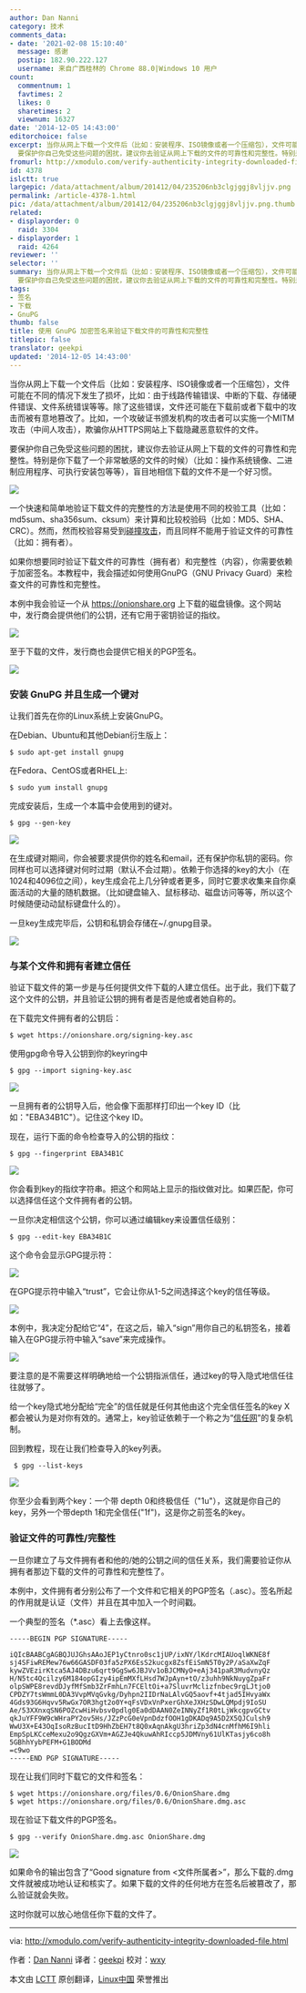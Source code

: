 ```yaml
---
author: Dan Nanni
category: 技术
comments_data:
- date: '2021-02-08 15:10:40'
  message: 感谢
  postip: 182.90.222.127
  username: 来自广西桂林的 Chrome 88.0|Windows 10 用户
count:
  commentnum: 1
  favtimes: 2
  likes: 0
  sharetimes: 2
  viewnum: 16327
date: '2014-12-05 14:43:00'
editorchoice: false
excerpt: 当你从网上下载一个文件后（比如：安装程序、ISO镜像或者一个压缩包），文件可能在不同的情况下发生了损坏，比如：由于线路传输错误、中断的下载、存储硬件错误、文件系统错误等等。除了这些错误，文件还可能在下载前或者下载中的攻击而被有意地篡改了。比如，一个攻破证书颁发机构的攻击者可以实施一个MITM攻击（中间人攻击），欺骗你从HTTPS网站上下载隐藏恶意软件的文件。
  要保护你自己免受这些问题的困扰，建议你去验证从网上下载的文件的可靠性和完整性。特别是你下载了一个非常敏感的文件的时候）（比如：操作系统镜像、二进制应用
fromurl: http://xmodulo.com/verify-authenticity-integrity-downloaded-file.html
id: 4378
islctt: true
largepic: /data/attachment/album/201412/04/235206nb3clgjggj8vljjv.png
permalink: /article-4378-1.html
pic: /data/attachment/album/201412/04/235206nb3clgjggj8vljjv.png.thumb.jpg
related:
- displayorder: 0
  raid: 3304
- displayorder: 1
  raid: 4264
reviewer: ''
selector: ''
summary: 当你从网上下载一个文件后（比如：安装程序、ISO镜像或者一个压缩包），文件可能在不同的情况下发生了损坏，比如：由于线路传输错误、中断的下载、存储硬件错误、文件系统错误等等。除了这些错误，文件还可能在下载前或者下载中的攻击而被有意地篡改了。比如，一个攻破证书颁发机构的攻击者可以实施一个MITM攻击（中间人攻击），欺骗你从HTTPS网站上下载隐藏恶意软件的文件。
  要保护你自己免受这些问题的困扰，建议你去验证从网上下载的文件的可靠性和完整性。特别是你下载了一个非常敏感的文件的时候）（比如：操作系统镜像、二进制应用
tags:
- 签名
- 下载
- GnuPG
thumb: false
title: 使用 GnuPG 加密签名来验证下载文件的可靠性和完整性
titlepic: false
translator: geekpi
updated: '2014-12-05 14:43:00'
---
```


当你从网上下载一个文件后（比如：安装程序、ISO镜像或者一个压缩包），文件可能在不同的情况下发生了损坏，比如：由于线路传输错误、中断的下载、存储硬件错误、文件系统错误等等。除了这些错误，文件还可能在下载前或者下载中的攻击而被有意地篡改了。比如，一个攻破证书颁发机构的攻击者可以实施一个MITM攻击（中间人攻击），欺骗你从HTTPS网站上下载隐藏恶意软件的文件。


要保护你自己免受这些问题的困扰，建议你去验证从网上下载的文件的可靠性和完整性。特别是你下载了一个非常敏感的文件的时候）（比如：操作系统镜像、二进制应用程序、可执行安装包等等），盲目地相信下载的文件不是一个好习惯。


![](/data/attachment/album/201412/04/235206nb3clgjggj8vljjv.png)


一个快速和简单地验证下载文件的完整性的方法是使用不同的校验工具（比如：md5sum、sha356sum、cksum）来计算和比较校验码（比如：MD5、SHA、CRC）。然而，然而校验容易受到[碰撞攻击](http://en.wikipedia.org/wiki/Collision_attack)，而且同样不能用于验证文件的可靠性（比如：拥有者）。


如果你想要同时验证下载文件的可靠性（拥有者）和完整性（内容），你需要依赖于加密签名。本教程中，我会描述如何使用GnuPG（GNU Privacy Guard）来检查文件的可靠性和完整性。


本例中我会验证一个从 <https://onionshare.org> 上下载的磁盘镜像。这个网站中，发行商会提供他们的公钥，还有它用于密钥验证的指纹。


![](/data/attachment/album/201412/04/235210p4zabhheboiaize1.jpg)


至于下载的文件，发行商也会提供它相关的PGP签名。


![](/data/attachment/album/201412/04/235213ctj5ckcq4l3ql0ql.jpg)


### 安装 GnuPG 并且生成一个键对


让我们首先在你的Linux系统上安装GnuPG。


在Debian、Ubuntu和其他Debian衍生版上：



```
$ sudo apt-get install gnupg 

```

在Fedora、CentOS或者RHEL上:



```
$ sudo yum install gnupg

```

完成安装后，生成一个本篇中会使用到的键对。



```
$ gpg --gen-key 

```

![](/data/attachment/album/201412/04/235215v4dtdtdrjzd3t07h.jpg)


在生成键对期间，你会被要求提供你的姓名和email，还有保护你私钥的密码。你同样也可以选择键对何时过期（默认不会过期）。依赖于你选择的key的大小（在1024和4096位之间），key生成会花上几分钟或者更多，同时它要求收集来自你桌面活动的大量的随机数据。（比如键盘输入、鼠标移动、磁盘访问等等，所以这个时候随便动动鼠标键盘什么的）。


一旦key生成完毕后，公钥和私钥会存储在~/.gnupg目录。


![](/data/attachment/album/201412/04/235218jllwluu5bl3w73fi.jpg)


### 与某个文件和拥有者建立信任


验证下载文件的第一步是与任何提供文件下载的人建立信任。出于此，我们下载了这个文件的公钥，并且验证公钥的拥有者是否是他或者她自称的。


在下载完文件拥有者的公钥后：



```
$ wget https://onionshare.org/signing-key.asc 

```

使用gpg命令导入公钥到你的keyring中



```
$ gpg --import signing-key.asc 

```

![](/data/attachment/album/201412/04/235220fnvhuzfj6abndaxn.jpg)


一旦拥有者的公钥导入后，他会像下面那样打印出一个key ID（比如："EBA34B1C"）。记住这个key ID。


现在，运行下面的命令检查导入的公钥的指纹：



```
$ gpg --fingerprint EBA34B1C 

```

![](/data/attachment/album/201412/04/235222igm106u4czqc31qx.jpg)


你会看到key的指纹字符串。把这个和网站上显示的指纹做对比。如果匹配，你可以选择信任这个文件拥有者的公钥。


一旦你决定相信这个公钥，你可以通过编辑key来设置信任级别：



```
$ gpg --edit-key EBA34B1C

```

这个命令会显示GPG提示符：


![](/data/attachment/album/201412/04/235225tl0em0ieo4pt0eej.jpg)


在GPG提示符中输入“trust”，它会让你从1-5之间选择这个key的信任等级。


![](/data/attachment/album/201412/04/235227s4in47imizjr7iri.jpg)


本例中，我决定分配给它“4”，在这之后，输入“sign”用你自己的私钥签名，接着输入在GPG提示符中输入“save”来完成操作。


![](/data/attachment/album/201412/04/235233t1qqtza106n66g50.jpg)


要注意的是不需要这样明确地给一个公钥指派信任，通过key的导入隐式地信任往往就够了。


给一个key隐式地分配给“完全”的信任就是任何其他由这个完全信任签名的key X都会被认为是对你有效的。通常上，key验证依赖于一个称之为“[信任网](https://www.gnupg.org/gph/en/manual/x334.html)”的复杂机制。


回到教程，现在让我们检查导入的key列表。



```
 $ gpg --list-keys 

```

![](/data/attachment/album/201412/04/235237z9910l99qtl9j0t0.jpg)


你至少会看到两个key：一个带 depth 0和终极信任（"1u"），这就是你自己的key，另外一个带depth 1和完全信任("1f")，这是你之前签名的key。


### 验证文件的可靠性/完整性


一旦你建立了与文件拥有者和他的/她的公钥之间的信任关系，我们需要验证你从拥有者那边下载的文件的可靠性和完整性了。


本例中，文件拥有者分别公布了一个文件和它相关的PGP签名（.asc）。签名所起的作用就是认证（文件）并且在其中加入一个时间戳。


一个典型的签名（\*.asc）看上去像这样。



```
-----BEGIN PGP SIGNATURE-----

iQIcBAABCgAGBQJUJGhsAAoJEP1yCtnro0sc1jUP/ixNY/lKdrcMIAUoqlWKNE8f
sj4SFiwREMew76w66GASDF03fa5zPX6EsS2kucgx8ZsfEiSmN5T0y2P/aSaXwZqF
kywZVEzirKtca5AJ4DBzu6qrt9GgSw6JBJVv1oBJCMNyO+eAj341paR3MudvnyQz
H/N5tc4Qcilzy6M184opGIzy4ipEmMXfLHsd7WJpAyn+tO/z3uhh9NkNuygZpaFr
olpSWPE8revdDJyfMfSmb3ZrFmhLn7FCEltOi+a7SluvrMclizfnbec9rgLJtjo0
CPDZY7tsWmmL0DA3VvpMVqGvkg/Dyhpn2IIDrNaLAlvGQ5aovf+4tjad5IHvyaWx
4Gds93G6Hqvv5RwGx7OR3hgt2o0Y+qFsVDxVnPxerGhXeJXHzSDwLQMpdj9IoSU
Ae/53XXnxqSN6POZcwHiHvbsv0pdlg0Ea0dDAAN0ZeINNyZf1R0tLjWkcgpvGCtv
qkJuYFF9W9cWHraPY2ov5Hs/JZzPcG0eVpnDdzfOOH1gDKADq9A5D2X5QJCulsh9
WwU3X+E43OqIsoRzBucItD9HhZbEH7t8Q0xAqnAkgU3hriZp3dN4cnMfhM6I9hli
EmpSpLKCceMexu2o9QgzGXVm+AGZJe4QkuwAhRIccp5JDMVny61UlKTasjy6co8h
5GBhhYybPEFM+G1BODMd
=c9wo
-----END PGP SIGNATURE-----

```

现在让我们同时下载它的文件和签名：



```
$ wget https://onionshare.org/files/0.6/OnionShare.dmg
$ wget https://onionshare.org/files/0.6/OnionShare.dmg.asc

```

现在验证下载文件的PGP签名。



```
$ gpg --verify OnionShare.dmg.asc OnionShare.dmg 

```

![](/data/attachment/album/201412/04/235239igmj0il7gecoc5l1.jpg)


如果命令的输出包含了“Good signature from <文件所属者>”，那么下载的.dmg文件就被成功地认证和核实了。如果下载的文件的任何地方在签名后被篡改了，那么验证就会失败。


这时你就可以放心地信任你下载的文件了。




---


via: <http://xmodulo.com/verify-authenticity-integrity-downloaded-file.html>


作者：[Dan Nanni](http://xmodulo.com/author/nanni) 译者：[geekpi](https://github.com/geekpi) 校对：[wxy](https://github.com/wxy)


本文由 [LCTT](https://github.com/LCTT/TranslateProject) 原创翻译，[Linux中国](http://linux.cn/) 荣誉推出